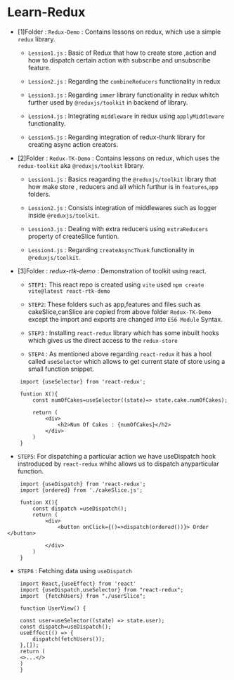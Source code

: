 # Learn-Redux


* [1]Folder : `Redux-Demo` : Contains lessons on redux, which use a simple `redux` library.

    - `Lession1.js` : Basic of Redux that how to create store ,action and how to dispatch certain action with subscribe and unsubscribe feature. 

    - `Lession2.js` : Regarding the `combineReducers` functionality in redux

    - `Lession3.js` : Regarding `immer` library functionality in redux whitch further used by `@reduxjs/toolkit` in backend of library.

    - `Lession4.js` : Integrating `middleware` in redux using `applyMiddleware` functionality.

    - `Lession5.js` : Regarding integration of redux-thunk library for creating async action creators.


* [2]Folder : `Redux-TK-Demo` : Contains lessons on redux, which uses the `redux-toolkit` aka `@reduxjs/toolkit` library.

    - `Lession1.js` : Basics reagarding the `@reduxjs/toolkit` library that how make store , reducers and all which furthur is in `features`,`app` folders.
    
    - `Lession2.js` : Consists integration of  middlewares such as logger inside `@reduxjs/toolkit`.

    - `Lession3.js` : Dealing with extra reducers using `extraReducers` property of createSlice funtion.

    - `Lession4.js` : Regarding `createAsyncThunk` functionality in `@reduxjs/toolkit`.


* [3]Folder : *redux-rtk-demo*  : Demonstration of toolkit using react.
    
    - `STEP1:` This react repo is created using `vite` used `npm create vite@latest react-rtk-demo`

    - `STEP2`: These folders such as app,features and files such as cakeSlice,canSlice  are copied from above folder `Redux-TK-Demo` except the import and exports are changed into `ES6 Module` Syntax.

    - `STEP3` : Installing `react-redux` library which has some inbuilt hooks which gives us the direct access to the `redux-store`

    - `STEP4` : As mentioned above regarding `react-redux` it has a hool called `useSelector` which allows to get current state of store using a small function snippet.

```
    import {useSelector} from 'react-redux';

    funtion X(){
        const numOfCakes=useSelector((state)=> state.cake.numOfCakes);

        return (
            <div>
                <h2>Num Of Cakes : {numOfCakes}</h2>
            </div>
        )
    }

```

- `STEP5`: For dispatching a particular action we have useDispatch hook instroduced by `react-redux` whihc allows us to dispatch anyparticular function.



```
    import {useDispatch} from 'react-redux';
    import {ordered} from './cakeSlice.js';

    funtion X(){
        const dispatch =useDispatch();
        return (
            <div>
                <button onClick={()=>dispatch(ordered())}> Order </button>

            </div>
        )
    }

```

- `STEP6` : Fetching data using `useDispatch`


```
    import React,{useEffect} from 'react'
    import {useDispatch,useSelector} from "react-redux";
    import  {fetchUsers} from "./userSlice";

    function UserView() {

    const user=useSelector((state) => state.user);
    const dispatch=useDispatch();
    useEffect(() => {
        dispatch(fetchUsers());
    },[]);
    return (
    <>...</>
    )
    }

```
 

